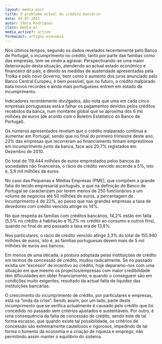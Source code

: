 ```yaml
---
layout: media-post
title: O problema actual do crédito bancário
data: 04-07-2011
autor: Tânia Rodrigues
class: media-pt
media_active?: active
formacao?: artigos-economia
---  
```



Nos últimos tempos, segundo os dados revelados recentemente pelo Banco de Portugal, o incumprimento no crédito, tanto por parte das famílias como das empresas, tem-se vindo a agravar. Perspectivando-se uma maior deterioração desta situação, atendendo ao actual estado económico e financeiro do país, e devido às medidas de austeridade apresentadas pela Troika e pelo novo Governo, bem como o aumento dos juros anunciado pelo Banco Central Europeu, é bem possível, que no futuro, o crédito malparado bata novos recordes e ainda mais portugueses entrem em estado de incumprimento.

Indicadores recentemente divulgados, dão nota que uma em cada cinco empresas portuguesas está a falhar os pagamentos devidos pelos créditos recebidos da banca, num montante global que se aproxima dos 6 mil milhões de euros (de acordo com o Boletim Estatístico do Banco de Portugal).

Os números apresentados revelam que o crédito malparado continua a aumentar em Portugal, sendo que no final do primeiro trimestre deste ano, 22% das empresas que recorreram ao financiamento tinham empréstimos em incumprimento junto da banca, face aos 20,7% registados em Dezembro de 2010.

Do total de 119.444 milhões de euros emprestados pelos bancos às sociedades não financeiras, o rácio de crédito vencido ascende a 5%, isto é, 5,9 mil milhões de euros.

No caso das Pequenas e Médias Empresas (PME), que compõem a grande fatia do tecido empresarial português, e que na definição do Banco de Portugal se caracterizam por terem menos de 250 funcionários e um volume de negócios até 50 milhões de euros, a percentagem de incumprimento é de 22%, ao passo que nas grandes empresas a taxa de devedores com crédito vencido atinge os 14%.

No que respeita às famílias com créditos bancários, 14,2% estão em falta (5,5% no crédito à habitação e 15,7% no crédito ao consumo e outros fins), quando no final do ano passado a taxa era de 13,8%.

Nos particulares, o rácio de crédito vencido atinge 3,3% do total de 155.940 milhões de euros, isto é, as famílias portuguesas devem mais de 5 mil milhões de euros aos bancos.

Em menos de uma década, a postura adoptada pelas instituições de crédito em termos de concessão de crédito, mudou radicalmente. Se no passado existia um “excesso” de incentivo ao crédito, hoje deparamo-nos com uma situação em que mesmo os projectos/empresas com maior credibilidade têm dificuldades em obter financiamento, e quando o conseguem são em condições muito exigentes, resultado da actual falta de liquidez das instituições bancárias.

O crescimento do incumprimento de crédito, por particulares e empresas, está na “onda da crise”. Sendo assim, por um lado, parte deste incumprimento que se verifica actualmente é causado pelo crédito que foi concedido no passado sem critérios ajustados e sustentáveis. Por outro, é uma consequência da falta de concessão de crédito, sendo este de tal forma escasso, que quando existe tal possibilidade, os critérios de concessão são extremamente cautelosos e rigorosos, impedindo de tal forma o fomento da economia e a criação de riqueza e emprego, não permitindo assim manter o equilíbrio do sistema.